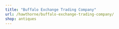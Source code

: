 ```yaml
---
title: "Buffalo Exchange Trading Company"
url: /hawthorne/buffalo-exchange-trading-company/
shop: antiques
---
```

